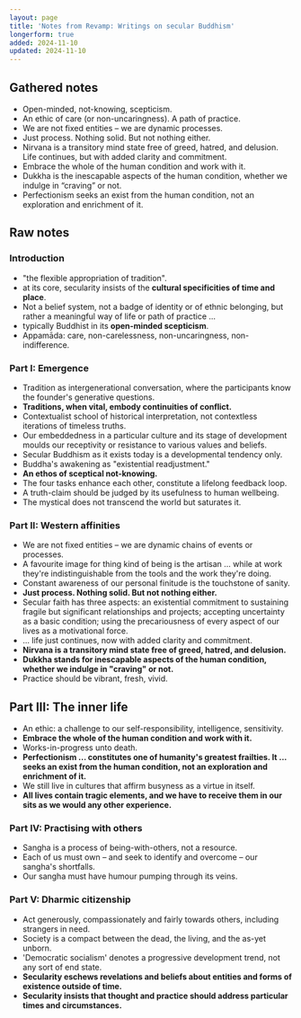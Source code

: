```yaml
---
layout: page
title: 'Notes from Revamp: Writings on secular Buddhism'
longerform: true
added: 2024-11-10
updated: 2024-11-10
---
```


## Gathered notes

- Open-minded, not-knowing, scepticism.
- An ethic of care (or non-uncaringness). A path of practice.
- We are not fixed entities – we are dynamic processes.
- Just process. Nothing solid. But not nothing either.
- Nirvana is a transitory mind state free of greed, hatred, and delusion. Life continues, but with added clarity and commitment.
- Embrace the whole of the human condition and work with it.
- Dukkha is the inescapable aspects of the human condition, whether we indulge in “craving” or not.
- Perfectionism seeks an exist from the human condition, not an exploration and enrichment of it.

## Raw notes

### Introduction

- "the flexible appropriation of tradition".
- at its core, secularity insists of the **cultural specificities of time and place**.
- Not a belief system, not a badge of identity or of ethnic belonging, but rather a meaningful way of life or path of practice ...
- typically Buddhist in its **open-minded scepticism**.
- Appamāda: care, non-carelessness, non-uncaringness, non-indifference.

### Part I: Emergence

- Tradition as intergenerational conversation, where the participants know the founder's generative questions.
- **Traditions, when vital, embody continuities of conflict.**
- Contextualist school of historical interpretation, not contextless iterations of timeless truths.
- Our embeddedness in a particular culture and its stage of development moulds our receptivity or resistance to various values and beliefs.
- Secular Buddhism as it exists today is a developmental tendency only.
- Buddha's awakening as "existential readjustment."
- **An ethos of sceptical not-knowing.**
- The four tasks enhance each other, constitute a lifelong feedback loop.
- A truth-claim should be judged by its usefulness to human wellbeing.
- The mystical does not transcend the world but saturates it.

### Part II: Western affinities

- We are not fixed entities – we are dynamic chains of events or processes.
- A favourite image for thing kind of being is the artisan ... while at work they're indistinguishable from the tools and the work they're doing.
- Constant awareness of our personal finitude is the touchstone of sanity.
- **Just process. Nothing solid. But not nothing either.**
- Secular faith has three aspects: an existential commitment to sustaining fragile but significant relationships and projects; accepting uncertainty as a basic condition; using the precariousness of every aspect of our lives as a motivational force.
- ... life just continues, now with added clarity and commitment.
- **Nirvana is a transitory mind state free of greed, hatred, and delusion.**
- **Dukkha stands for inescapable aspects of the human condition, whether we indulge in "craving" or not.**
- Practice should be vibrant, fresh, vivid.

## Part III: The inner life

- An ethic: a challenge to our self-responsibility, intelligence, sensitivity.
- **Embrace the whole of the human condition and work with it.**
- Works-in-progress unto death.
- **Perfectionism ... constitutes one of humanity's greatest frailties. It ... seeks an exist from the human condition, not an exploration and enrichment of it.**
- We still live in cultures that affirm busyness as a virtue in itself.
- **All lives contain tragic elements, and we have to receive them in our sits as we would any other experience.**

### Part IV: Practising with others

- Sangha is a process of being-with-others, not a resource.
- Each of us must own – and seek to identify and overcome – our sangha's shortfalls.
- Our sangha must have humour pumping through its veins.

### Part V: Dharmic citizenship

- Act generously, compassionately and fairly towards others, including strangers in need.
- Society is a compact between the dead, the living, and the as-yet unborn.
- 'Democratic socialism' denotes a progressive development trend, not any sort of end state.
- **Secularity eschews revelations and beliefs about entities and forms of existence outside of time.**
- **Secularity insists that thought and practice should address particular times and circumstances.**